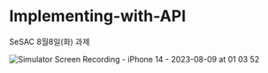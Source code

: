 # Implementing-with-API
SeSAC 8월8일(화) 과제

![Simulator Screen Recording - iPhone 14 - 2023-08-09 at 01 03 52](https://github.com/Jimmy-Jung/Implementing-with-API/assets/115251866/6eadabca-3927-487f-a3c4-2994a073c9ba)
